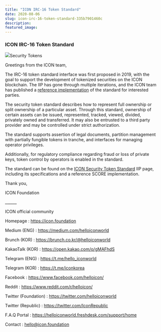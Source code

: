 ```yaml
---
title: "ICON IRC-16 Token Standard"
date: 2020-08-06
slug: icon-irc-16-token-standard-335b7901460c
description:
featured_image:
---
```


### **ICON IRC-16 Token Standard**

![](https://cdn-images-1.medium.com/max/800/1*PZr1rNL0wUiDyPFKPTYmAA.png)Security Tokens

Greetings from the ICON team,

The IRC-16 token standard interface was first proposed in 2019, with the goal to support the development of tokenized securities on the ICON blockchain. The IIP has gone through multiple iterations, and the ICON team has published a [reference implementation](https://github.com/icon2infiniti/Samples/blob/master/IRC16/) of the standard for interested parties.

The security token standard describes how to represent full ownership or split ownership of a particular asset. Through this standard, ownership of certain assets can be issued, represented, tracked, viewed, divided, privately owned and transferred. It may also be entrusted to a third party provider and may be controlled under strict authorization.

The standard supports assertion of legal documents, partition management with partially fungible tokens in tranche, and interfaces for managing operator privileges.

Additionally, for regulatory compliance regarding fraud or loss of private keys, token control by operators is enabled in the standard.

The standard can be found on the [ICON Security Token Standard](https://github.com/icon-project/IIPs/blob/master/IIPS/iip-16.md) IIP page, including its specifications and a reference SCORE implementation.

Thank you,

ICON Foundation

\_\_\_\_\_\_

ICON official community

Homepage : <https://icon.foundation>

Medium (ENG) : <https://medium.com/helloiconworld>

Brunch (KOR) : <https://brunch.co.kr/@helloiconworld>

KakaoTalk (KOR) : <https://open.kakao.com/o/gMAFhdS>

Telegram (ENG) : <https://t.me/hello_iconworld>

Telegram (KOR) : <https://t.me/iconkorea>

Facebook : <https://www.facebook.com/helloicon/>

Reddit : <https://www.reddit.com/r/helloicon/>

Twitter (Foundation) : <https://twitter.com/helloiconworld>

Twitter (Republic) : <https://twitter.com/IconRepublic>

F.A.Q Portal : <https://helloiconworld.freshdesk.com/support/home>

Contact : hello@icon.foundation

